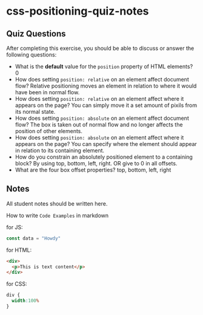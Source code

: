 # css-positioning-quiz-notes

## Quiz Questions

After completing this exercise, you should be able to discuss or answer the following questions:

- What is the **default** value for the `position` property of HTML elements?
0
- How does setting `position: relative` on an element affect document flow?
Relative positioning moves an element in relation to where it would have been in normal flow.
- How does setting `position: relative` on an element affect where it appears on the page?
You can simply move it a set amount of pixils from its normal state.
- How does setting `position: absolute` on an element affect document flow?
The box is taken out of normal flow and no longer affects the position of other elements.
- How does setting `position: absolute` on an element affect where it appears on the page?
You can specify where the element should appear in relation to its containing element.
- How do you constrain an absolutely positioned element to a containing block?
By using top, bottom, left, right. OR give to 0 in all offsets.
- What are the four box offset properties?
top, bottom, left, right

## Notes

All student notes should be written here.


How to write `Code Examples` in markdown

for JS:
```javascript
const data = "Howdy"
```

for HTML:
```html
<div>
  <p>This is text content</p>
</div>
```

for CSS:
```css
div {
  width:100%
}
```
